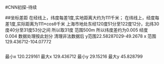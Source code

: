 #CNN初探-待续

##坐标差距
在经线上，纬度每差1度,实地距离大约为111千米；
在纬线上，经度每差1度,实际距离为111×cosθ千米
上海市地处东经120度51分至122度12分，北纬30度40分至31度53分之间
所以取31度 范围500m 所以纬度差约为0.005 经度 0.004
数据处理按此划分
清理非法数据后 y范围22.58287029-49.2678 x 范围 129.436712-104.07772
##
最小x 120.229161 最大x 129.436712
最小y 29.15216  最大y 45.828799